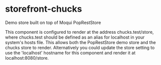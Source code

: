 # storefront-chucks
Demo store built on top of Moqui PopRestStore

This component is configured to render at the address chucks.test/store, where chucks.test should be defined as an alias for localhost in your system's hosts file. This allows both the PopRestStore demo store and the chucks store to render. Alternatively you could update the store setting to use the 'localhost' hostname for this component and render it at localhost:8080/store.

